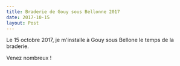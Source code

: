 ```yaml
---
title: Braderie de Gouy sous Bellonne 2017
date: 2017-10-15
layout: Post
---
```


Le 15 octobre 2017, je m'installe à Gouy sous Bellone
 le temps de la braderie.

Venez nombreux !
